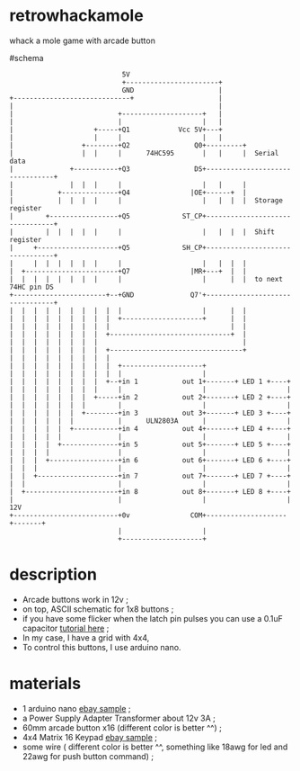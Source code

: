 # retrowhackamole
whack a mole game with arcade button

#schema
```
                            5V
                            +-----------------------+
                            GND                     |
+-----------------------------+                     |
|                                                   |
|                          +--------------------+   |
|                          |                    |   |
|                    +-----+Q1            Vcc 5V+---+
|                    |     |                    |   |
|                 +--------+Q2                Q0+---------+
|                 |  |     |      74HC595       |   |     |  Serial data
|              +-----------+Q3                DS+--------------------------------+
|              |  |  |     |                    |   |     |
|           +--------------+Q4               |OE+------+  |
|           |  |  |  |     |                    |   |  |  |  Storage register
|        +-----------------+Q5             ST_CP+--------------------------------+
|        |  |  |  |  |     |                    |   |  |  |  Shift register
|     +--------------------+Q5             SH_CP+--------------------------------+
|     |  |  |  |  |  |     |                    |   |  |  |
|  +-----------------------+Q7               |MR+---+  |  |
|  |  |  |  |  |  |  |     |                    |      |  |  to next 74HC pin DS
+-----------------------+--+GND              Q7'+--------------------------------+
|  |  |  |  |  |  |  |  |  |                    |      |  |
|  |  |  |  |  |  |  |  |  +--------------------+      |  |
|  |  |  |  |  |  |  |  |                              |  |
|  |  |  |  |  |  |  |  +------------------------------+  |
|  |  |  |  |  |  |  |                                    |
|  |  |  |  |  |  |  |  +---------------------------------+
|  |  |  |  |  |  |  |  |
|  |  |  |  |  |  |  |  |  +--------------------+
|  |  |  |  |  |  |  |  |  |                    |
|  |  |  |  |  |  |  |  +--+in 1           out 1+-------+ LED 1 +----+
|  |  |  |  |  |  |  |     |                    |                    |
|  |  |  |  |  |  |  +-----+in 2           out 2+-------+ LED 2 +----+
|  |  |  |  |  |  |        |                    |                    |
|  |  |  |  |  |  +--------+in 3           out 3+-------+ LED 3 +----+
|  |  |  |  |  |           |      ULN2803A      |                    |
|  |  |  |  |  +-----------+in 4           out 4+-------+ LED 4 +----+
|  |  |  |  |              |                    |                    |
|  |  |  |  +--------------+in 5           out 5+-------+ LED 5 +----+
|  |  |  |                 |                    |                    |
|  |  |  +-----------------+in 6           out 6+-------+ LED 6 +----+
|  |  |                    |                    |                    |
|  |  +--------------------+in 7           out 7+-------+ LED 7 +----+
|  |                       |                    |                    |
|  +-----------------------+in 8           out 8+-------+ LED 8 +----+
|                          |                    |                    |    12V
+--------------------------+0v               COM+--------------------+-------+
                           |                    |
                           +--------------------+
```

# description

 - Arcade buttons work in 12v ; 
 - on top, ASCII schematic for 1x8 buttons ; 
 - if you have some flicker when the latch pin pulses you can use a 0.1uF capacitor [tutorial here](https://www.arduino.cc/en/Tutorial/ShiftOut) ; 
 - In my case, I have a grid with 4x4,
 - To control this buttons, I use arduino nano.
 
 # materials
 - 1 arduino nano [ebay sample](https://www.ebay.com/itm/USB-Nano-V3-0-ATmega328-16M-5V-Micro-controller-CH340G-board-For-Arduino/201601613488) ; 
 - a Power Supply Adapter Transformer about 12v 3A ;
 - 60mm arcade button x16 (different color is better ^^) ; 
 - 4x4 Matrix 16 Keypad [ebay sample](https://www.ebay.com/itm/4x4-4-4-Matrix-16-Button-16-Keypad-Keyboard-Module-16-Key-Mcu-for-Arduino-NEW/331565848686) ; 
 - some wire ( different color is better ^^, something like 18awg for led and 22awg for push button command) ;
 
 
 
